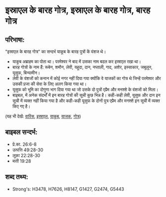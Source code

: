 # इस्राएल के बारह गोत्र, इस्राएल के बारह गोत्र, बारह गोत्र #

## परिभाषा: ##

"इस्राएल के बारह गोत्र" का सन्दर्भ याकूब के बारह पुत्रों कें वंशज थे।

* याकूब अब्राहम का पोता था। परमेश्वर ने बाद में उसका नाम बदल कर इस्राएल रखा था।
* बारह गोत्रों के नाम हैं: रूबेन, शमौन, लेवी, यहूदा, दान, नप्ताली, गाद, अशेर, इस्साकार, जबूलून, यूसुफ, बिन्यामीन।
* लेवी के वंशजों को कनान में कोई नगर नहीं दिया गया क्योंकि वे याजकों का गोत्र थे जिन्हें परमेश्वर और उसकी प्रजा की सेवा के लिए अलग किया गया था।
* यूसुफ को भूमि का दोगुणा भाग दिया गया था जो उसके दो पुत्रों एप्रैम और मनश्शे के वंशजों को मिला।
* बाइबल, में अनेक संदर्भों में इन बारह गोत्रों की सूची कुछ भिन्न है। कही-कही लेवी, यूसुफ और दान इन सूची में व्यक्त नहीं किया गया है और कही-कही यूसुफ के दोनों पुत्र एप्रैम और मनश्शे इन सूची में व्यक्त किए गए है।

(यह भी देखें: [वारिस](../inherit.md), [इस्राएल](../israel.md), [याकूब](../jacob.md), [याजक](../priest.md), [गोत्र](../tribe.md)) 

## बाइबल सन्दर्भ: ##

* प्रे.का. 26:6-8
* उत्पत्ति 49:28-30
* लूका 22:28-30
* मत्ती 19:28

## शब्द तथ्य: ##

* Strong's: H3478, H7626, H8147, G1427, G2474, G5443
